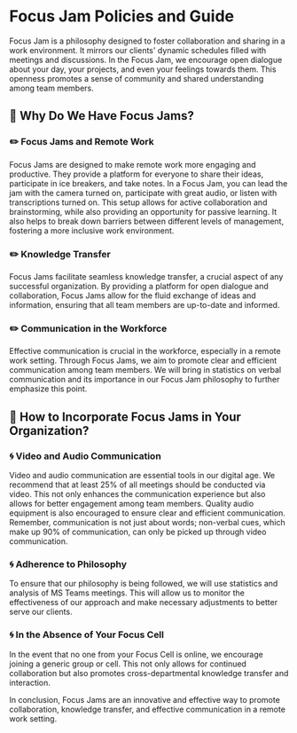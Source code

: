 # Focus Jam Policies and Guide
Focus Jam is a philosophy designed to foster collaboration and sharing in a work environment. It mirrors our clients' dynamic schedules filled with meetings and discussions. In the Focus Jam, we encourage open dialogue about your day, your projects, and even your feelings towards them. This openness promotes a sense of community and shared understanding among team members.

## :scroll: Why Do We Have Focus Jams?
### :pencil2: Focus Jams and Remote Work
Focus Jams are designed to make remote work more engaging and productive. They provide a platform for everyone to share their ideas, participate in ice breakers, and take notes. In a Focus Jam, you can lead the jam with the camera turned on, participate with great audio, or listen with transcriptions turned on. This setup allows for active collaboration and brainstorming, while also providing an opportunity for passive learning. It also helps to break down barriers between different levels of management, fostering a more inclusive work environment.

### :pencil2: Knowledge Transfer
Focus Jams facilitate seamless knowledge transfer, a crucial aspect of any successful organization. By providing a platform for open dialogue and collaboration, Focus Jams allow for the fluid exchange of ideas and information, ensuring that all team members are up-to-date and informed.

### :pencil2: Communication in the Workforce
Effective communication is crucial in the workforce, especially in a remote work setting. Through Focus Jams, we aim to promote clear and efficient communication among team members. We will bring in statistics on verbal communication and its importance in our Focus Jam philosophy to further emphasize this point.

## :scroll: How to Incorporate Focus Jams in Your Organization?
### :cyclone: Video and Audio Communication
Video and audio communication are essential tools in our digital age. We recommend that at least 25% of all meetings should be conducted via video. This not only enhances the communication experience but also allows for better engagement among team members. Quality audio equipment is also encouraged to ensure clear and efficient communication. Remember, communication is not just about words; non-verbal cues, which make up 90% of communication, can only be picked up through video communication.

### :cyclone: Adherence to Philosophy
To ensure that our philosophy is being followed, we will use statistics and analysis of MS Teams meetings. This will allow us to monitor the effectiveness of our approach and make necessary adjustments to better serve our clients.

### :cyclone: In the Absence of Your Focus Cell
In the event that no one from your Focus Cell is online, we encourage joining a generic group or cell. This not only allows for continued collaboration but also promotes cross-departmental knowledge transfer and interaction.

In conclusion, Focus Jams are an innovative and effective way to promote collaboration, knowledge transfer, and effective communication in a remote work setting.
